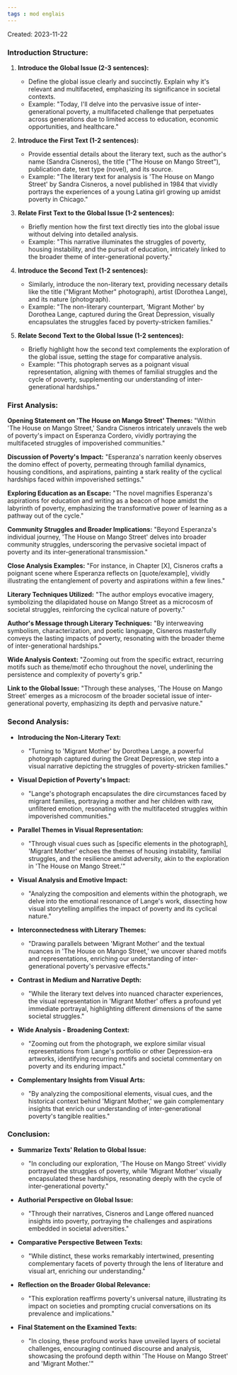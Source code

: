 ```yaml
---
tags : mod englais
---
```

Created: 2023-11-22

### Introduction Structure:

1. **Introduce the Global Issue (2-3 sentences):**
    
    - Define the global issue clearly and succinctly. Explain why it's relevant and multifaceted, emphasizing its significance in societal contexts.
    - Example: "Today, I'll delve into the pervasive issue of inter-generational poverty, a multifaceted challenge that perpetuates across generations due to limited access to education, economic opportunities, and healthcare."
2. **Introduce the First Text (1-2 sentences):**
    
    - Provide essential details about the literary text, such as the author's name (Sandra Cisneros), the title ("The House on Mango Street"), publication date, text type (novel), and its source.
    - Example: "The literary text for analysis is 'The House on Mango Street' by Sandra Cisneros, a novel published in 1984 that vividly portrays the experiences of a young Latina girl growing up amidst poverty in Chicago."
3. **Relate First Text to the Global Issue (1-2 sentences):**
    
    - Briefly mention how the first text directly ties into the global issue without delving into detailed analysis.
    - Example: "This narrative illuminates the struggles of poverty, housing instability, and the pursuit of education, intricately linked to the broader theme of inter-generational poverty."
4. **Introduce the Second Text (1-2 sentences):**
    
    - Similarly, introduce the non-literary text, providing necessary details like the title ("Migrant Mother" photograph), artist (Dorothea Lange), and its nature (photograph).
    - Example: "The non-literary counterpart, 'Migrant Mother' by Dorothea Lange, captured during the Great Depression, visually encapsulates the struggles faced by poverty-stricken families."
5. **Relate Second Text to the Global Issue (1-2 sentences):**
    
    - Briefly highlight how the second text complements the exploration of the global issue, setting the stage for comparative analysis.
    - Example: "This photograph serves as a poignant visual representation, aligning with themes of familial struggles and the cycle of poverty, supplementing our understanding of inter-generational hardships."

### First Analysis:

**Opening Statement on 'The House on Mango Street' Themes:** "Within 'The House on Mango Street,' Sandra Cisneros intricately unravels the web of poverty's impact on Esperanza Cordero, vividly portraying the multifaceted struggles of impoverished communities."

**Discussion of Poverty's Impact:** "Esperanza's narration keenly observes the domino effect of poverty, permeating through familial dynamics, housing conditions, and aspirations, painting a stark reality of the cyclical hardships faced within impoverished settings."

**Exploring Education as an Escape:** "The novel magnifies Esperanza's aspirations for education and writing as a beacon of hope amidst the labyrinth of poverty, emphasizing the transformative power of learning as a pathway out of the cycle."

**Community Struggles and Broader Implications:** "Beyond Esperanza's individual journey, 'The House on Mango Street' delves into broader community struggles, underscoring the pervasive societal impact of poverty and its inter-generational transmission."

**Close Analysis Examples:** "For instance, in Chapter [X], Cisneros crafts a poignant scene where Esperanza reflects on [quote/example], vividly illustrating the entanglement of poverty and aspirations within a few lines."

**Literary Techniques Utilized:** "The author employs evocative imagery, symbolizing the dilapidated house on Mango Street as a microcosm of societal struggles, reinforcing the cyclical nature of poverty."

**Author's Message through Literary Techniques:** "By interweaving symbolism, characterization, and poetic language, Cisneros masterfully conveys the lasting impacts of poverty, resonating with the broader theme of inter-generational hardships."

**Wide Analysis Context:** "Zooming out from the specific extract, recurring motifs such as theme/motif echo throughout the novel, underlining the persistence and complexity of poverty's grip."

**Link to the Global Issue:** "Through these analyses, 'The House on Mango Street' emerges as a microcosm of the broader societal issue of inter-generational poverty, emphasizing its depth and pervasive nature."

### Second Analysis:

- **Introducing the Non-Literary Text:**
    
    - "Turning to 'Migrant Mother' by Dorothea Lange, a powerful photograph captured during the Great Depression, we step into a visual narrative depicting the struggles of poverty-stricken families."
- **Visual Depiction of Poverty's Impact:**
    
    - "Lange's photograph encapsulates the dire circumstances faced by migrant families, portraying a mother and her children with raw, unfiltered emotion, resonating with the multifaceted struggles within impoverished communities."
- **Parallel Themes in Visual Representation:**
    
    - "Through visual cues such as [specific elements in the photograph], 'Migrant Mother' echoes the themes of housing instability, familial struggles, and the resilience amidst adversity, akin to the exploration in 'The House on Mango Street.'"
- **Visual Analysis and Emotive Impact:**
    
    - "Analyzing the composition and elements within the photograph, we delve into the emotional resonance of Lange's work, dissecting how visual storytelling amplifies the impact of poverty and its cyclical nature."
- **Interconnectedness with Literary Themes:**
    
    - "Drawing parallels between 'Migrant Mother' and the textual nuances in 'The House on Mango Street,' we uncover shared motifs and representations, enriching our understanding of inter-generational poverty's pervasive effects."
- **Contrast in Medium and Narrative Depth:**
    
    - "While the literary text delves into nuanced character experiences, the visual representation in 'Migrant Mother' offers a profound yet immediate portrayal, highlighting different dimensions of the same societal struggles."
- **Wide Analysis - Broadening Context:**
    
    - "Zooming out from the photograph, we explore similar visual representations from Lange's portfolio or other Depression-era artworks, identifying recurring motifs and societal commentary on poverty and its enduring impact."
- **Complementary Insights from Visual Arts:**
    
    - "By analyzing the compositional elements, visual cues, and the historical context behind 'Migrant Mother,' we gain complementary insights that enrich our understanding of inter-generational poverty's tangible realities."

### Conclusion:
- **Summarize Texts' Relation to Global Issue:**
    
    - "In concluding our exploration, 'The House on Mango Street' vividly portrayed the struggles of poverty, while 'Migrant Mother' visually encapsulated these hardships, resonating deeply with the cycle of inter-generational poverty."
- **Authorial Perspective on Global Issue:**
    
    - "Through their narratives, Cisneros and Lange offered nuanced insights into poverty, portraying the challenges and aspirations embedded in societal adversities."
- **Comparative Perspective Between Texts:**
    
    - "While distinct, these works remarkably intertwined, presenting complementary facets of poverty through the lens of literature and visual art, enriching our understanding."
- **Reflection on the Broader Global Relevance:**
    
    - "This exploration reaffirms poverty's universal nature, illustrating its impact on societies and prompting crucial conversations on its prevalence and implications."
- **Final Statement on the Examined Texts:**
    
    - "In closing, these profound works have unveiled layers of societal challenges, encouraging continued discourse and analysis, showcasing the profound depth within 'The House on Mango Street' and 'Migrant Mother.'"